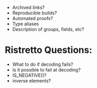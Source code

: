 - Archived links?
- Reproducible builds?
- Automated proofs?
- Type aliases
- Description of groups, fields, etc?

# Ristretto Questions: 
 - What to do if decoding fails? 
 - Is it possible to fail at decoding?
 - IS_NEGATIVE()?
 - inverse elements?
